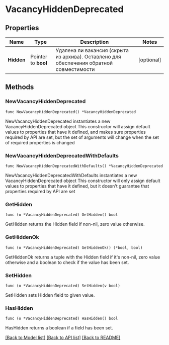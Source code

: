 # VacancyHiddenDeprecated

## Properties

Name | Type | Description | Notes
------------ | ------------- | ------------- | -------------
**Hidden** | Pointer to **bool** | Удалена ли вакансия (скрыта из архива). Оставлено для обеспечения обратной совместимости | [optional] 

## Methods

### NewVacancyHiddenDeprecated

`func NewVacancyHiddenDeprecated() *VacancyHiddenDeprecated`

NewVacancyHiddenDeprecated instantiates a new VacancyHiddenDeprecated object
This constructor will assign default values to properties that have it defined,
and makes sure properties required by API are set, but the set of arguments
will change when the set of required properties is changed

### NewVacancyHiddenDeprecatedWithDefaults

`func NewVacancyHiddenDeprecatedWithDefaults() *VacancyHiddenDeprecated`

NewVacancyHiddenDeprecatedWithDefaults instantiates a new VacancyHiddenDeprecated object
This constructor will only assign default values to properties that have it defined,
but it doesn't guarantee that properties required by API are set

### GetHidden

`func (o *VacancyHiddenDeprecated) GetHidden() bool`

GetHidden returns the Hidden field if non-nil, zero value otherwise.

### GetHiddenOk

`func (o *VacancyHiddenDeprecated) GetHiddenOk() (*bool, bool)`

GetHiddenOk returns a tuple with the Hidden field if it's non-nil, zero value otherwise
and a boolean to check if the value has been set.

### SetHidden

`func (o *VacancyHiddenDeprecated) SetHidden(v bool)`

SetHidden sets Hidden field to given value.

### HasHidden

`func (o *VacancyHiddenDeprecated) HasHidden() bool`

HasHidden returns a boolean if a field has been set.


[[Back to Model list]](../README.md#documentation-for-models) [[Back to API list]](../README.md#documentation-for-api-endpoints) [[Back to README]](../README.md)


